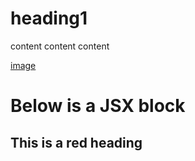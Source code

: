 # heading1

content content content

[image](./100x100.png)

# Below is a JSX block

<div style={{ padding: '10px 30px', backgroundColor: 'tomato' }}>
  <h2>This is a red heading</h2>
</div>
